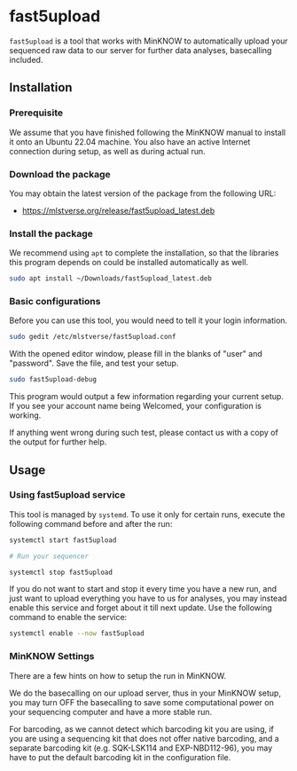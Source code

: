 fast5upload
======
`fast5upload` is a tool that works with MinKNOW to automatically upload
your sequenced raw data to our server for further data analyses, basecalling
included.

## Installation

### Prerequisite
We assume that you have finished following the MinKNOW manual to install it onto an
Ubuntu 22.04 machine. You also have an active Internet connection during setup, as well
as during actual run.

### Download the package

You may obtain the latest version of the package from the following URL:
* https://mlstverse.org/release/fast5upload_latest.deb

### Install the package

We recommend using `apt` to complete the installation, so that the libraries this
program depends on could be installed automatically as well.

```bash
sudo apt install ~/Downloads/fast5upload_latest.deb
```

### Basic configurations

Before you can use this tool, you would need to tell it your login information.

```bash
sudo gedit /etc/mlstverse/fast5upload.conf
```

With the opened editor window, please fill in the blanks of "user" and "password".
Save the file, and test your setup.

```bash
sudo fast5upload-debug
```

This program would output a few information regarding your current setup. If you
see your account name being Welcomed, your configuration is working.

If anything went wrong during such test, please contact us with a copy of the
output for further help.

## Usage

### Using fast5upload service

This tool is managed by `systemd`. To use it only for certain runs, execute
the following command before and after the run:

```bash
systemctl start fast5upload

# Run your sequencer

systemctl stop fast5upload
```

If you do not want to start and stop it every time you have a new run, and
just want to upload everything you have to us for analyses, you may instead
enable this service and forget about it till next update. Use the following
command to enable the service:

```bash
systemctl enable --now fast5upload
```

### MinKNOW Settings

There are a few hints on how to setup the run in MinKNOW.

We do the basecalling on our upload server, thus in your MinKNOW setup,
you may turn OFF the basecalling to save some computational power on
your sequencing computer and have a more stable run.

For barcoding, as we cannot detect which barcoding kit you are using,
if you are using a sequencing kit that does not offer native barcoding,
and a separate barcoding kit (e.g. SQK-LSK114 and EXP-NBD112-96), you
may have to put the default barcoding kit in the configuration file.
